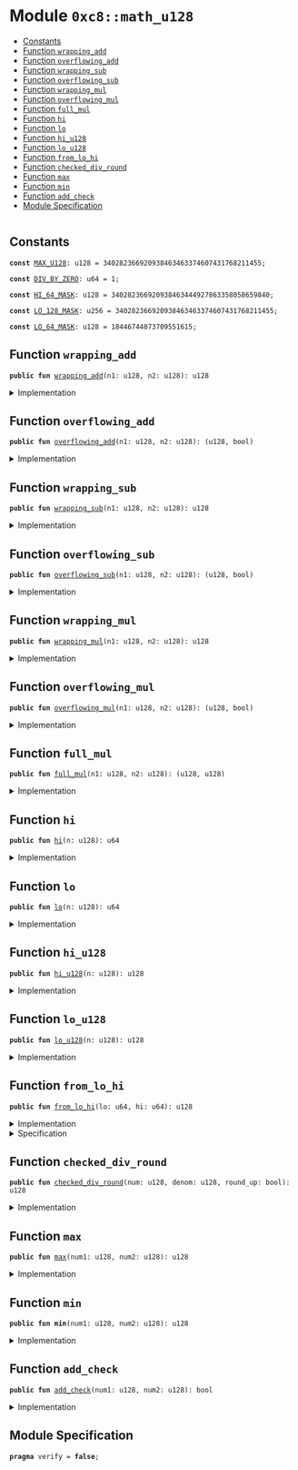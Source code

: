 
<a name="0xc8_math_u128"></a>

# Module `0xc8::math_u128`



-  [Constants](#@Constants_0)
-  [Function `wrapping_add`](#0xc8_math_u128_wrapping_add)
-  [Function `overflowing_add`](#0xc8_math_u128_overflowing_add)
-  [Function `wrapping_sub`](#0xc8_math_u128_wrapping_sub)
-  [Function `overflowing_sub`](#0xc8_math_u128_overflowing_sub)
-  [Function `wrapping_mul`](#0xc8_math_u128_wrapping_mul)
-  [Function `overflowing_mul`](#0xc8_math_u128_overflowing_mul)
-  [Function `full_mul`](#0xc8_math_u128_full_mul)
-  [Function `hi`](#0xc8_math_u128_hi)
-  [Function `lo`](#0xc8_math_u128_lo)
-  [Function `hi_u128`](#0xc8_math_u128_hi_u128)
-  [Function `lo_u128`](#0xc8_math_u128_lo_u128)
-  [Function `from_lo_hi`](#0xc8_math_u128_from_lo_hi)
-  [Function `checked_div_round`](#0xc8_math_u128_checked_div_round)
-  [Function `max`](#0xc8_math_u128_max)
-  [Function `min`](#0xc8_math_u128_min)
-  [Function `add_check`](#0xc8_math_u128_add_check)
-  [Module Specification](#@Module_Specification_1)


<pre><code></code></pre>



<a name="@Constants_0"></a>

## Constants


<a name="0xc8_math_u128_MAX_U128"></a>



<pre><code><b>const</b> <a href="math_u128.md#0xc8_math_u128_MAX_U128">MAX_U128</a>: u128 = 340282366920938463463374607431768211455;
</code></pre>



<a name="0xc8_math_u128_DIV_BY_ZERO"></a>



<pre><code><b>const</b> <a href="math_u128.md#0xc8_math_u128_DIV_BY_ZERO">DIV_BY_ZERO</a>: u64 = 1;
</code></pre>



<a name="0xc8_math_u128_HI_64_MASK"></a>



<pre><code><b>const</b> <a href="math_u128.md#0xc8_math_u128_HI_64_MASK">HI_64_MASK</a>: u128 = 340282366920938463444927863358058659840;
</code></pre>



<a name="0xc8_math_u128_LO_128_MASK"></a>



<pre><code><b>const</b> <a href="math_u128.md#0xc8_math_u128_LO_128_MASK">LO_128_MASK</a>: u256 = 340282366920938463463374607431768211455;
</code></pre>



<a name="0xc8_math_u128_LO_64_MASK"></a>



<pre><code><b>const</b> <a href="math_u128.md#0xc8_math_u128_LO_64_MASK">LO_64_MASK</a>: u128 = 18446744073709551615;
</code></pre>



<a name="0xc8_math_u128_wrapping_add"></a>

## Function `wrapping_add`



<pre><code><b>public</b> <b>fun</b> <a href="math_u128.md#0xc8_math_u128_wrapping_add">wrapping_add</a>(n1: u128, n2: u128): u128
</code></pre>



<details>
<summary>Implementation</summary>


<pre><code><b>public</b> <b>fun</b> <a href="math_u128.md#0xc8_math_u128_wrapping_add">wrapping_add</a>(n1: u128, n2: u128): u128 {
    <b>let</b> (sum, _) = <a href="math_u128.md#0xc8_math_u128_overflowing_add">overflowing_add</a>(n1, n2);
    sum
}
</code></pre>



</details>

<a name="0xc8_math_u128_overflowing_add"></a>

## Function `overflowing_add`



<pre><code><b>public</b> <b>fun</b> <a href="math_u128.md#0xc8_math_u128_overflowing_add">overflowing_add</a>(n1: u128, n2: u128): (u128, bool)
</code></pre>



<details>
<summary>Implementation</summary>


<pre><code><b>public</b> <b>fun</b> <a href="math_u128.md#0xc8_math_u128_overflowing_add">overflowing_add</a>(n1: u128, n2: u128): (u128, bool) {
    <b>let</b> sum = (n1 <b>as</b> u256) + (n2 <b>as</b> u256);
    <b>if</b> (sum &gt; (<a href="math_u128.md#0xc8_math_u128_MAX_U128">MAX_U128</a> <b>as</b> u256)) {
        (((sum & <a href="math_u128.md#0xc8_math_u128_LO_128_MASK">LO_128_MASK</a>) <b>as</b> u128), <b>true</b>)
    } <b>else</b> {
        ((sum <b>as</b> u128), <b>false</b>)
    }
}
</code></pre>



</details>

<a name="0xc8_math_u128_wrapping_sub"></a>

## Function `wrapping_sub`



<pre><code><b>public</b> <b>fun</b> <a href="math_u128.md#0xc8_math_u128_wrapping_sub">wrapping_sub</a>(n1: u128, n2: u128): u128
</code></pre>



<details>
<summary>Implementation</summary>


<pre><code><b>public</b> <b>fun</b> <a href="math_u128.md#0xc8_math_u128_wrapping_sub">wrapping_sub</a>(n1: u128, n2: u128): u128 {
    <b>let</b> (result, _) = <a href="math_u128.md#0xc8_math_u128_overflowing_sub">overflowing_sub</a>(n1, n2);
    result
}
</code></pre>



</details>

<a name="0xc8_math_u128_overflowing_sub"></a>

## Function `overflowing_sub`



<pre><code><b>public</b> <b>fun</b> <a href="math_u128.md#0xc8_math_u128_overflowing_sub">overflowing_sub</a>(n1: u128, n2: u128): (u128, bool)
</code></pre>



<details>
<summary>Implementation</summary>


<pre><code><b>public</b> <b>fun</b> <a href="math_u128.md#0xc8_math_u128_overflowing_sub">overflowing_sub</a>(n1: u128, n2: u128): (u128, bool) {
    <b>if</b> (n1 &gt;= n2) {
        ((n1 - n2), <b>false</b>)
    } <b>else</b> {
        ((<a href="math_u128.md#0xc8_math_u128_MAX_U128">MAX_U128</a> - n2 + n1 + 1), <b>true</b>)
    }
}
</code></pre>



</details>

<a name="0xc8_math_u128_wrapping_mul"></a>

## Function `wrapping_mul`



<pre><code><b>public</b> <b>fun</b> <a href="math_u128.md#0xc8_math_u128_wrapping_mul">wrapping_mul</a>(n1: u128, n2: u128): u128
</code></pre>



<details>
<summary>Implementation</summary>


<pre><code><b>public</b> <b>fun</b> <a href="math_u128.md#0xc8_math_u128_wrapping_mul">wrapping_mul</a>(n1: u128, n2: u128): u128 {
    <b>let</b> (m, _) = <a href="math_u128.md#0xc8_math_u128_overflowing_mul">overflowing_mul</a>(n1, n2);
    m
}
</code></pre>



</details>

<a name="0xc8_math_u128_overflowing_mul"></a>

## Function `overflowing_mul`



<pre><code><b>public</b> <b>fun</b> <a href="math_u128.md#0xc8_math_u128_overflowing_mul">overflowing_mul</a>(n1: u128, n2: u128): (u128, bool)
</code></pre>



<details>
<summary>Implementation</summary>


<pre><code><b>public</b> <b>fun</b> <a href="math_u128.md#0xc8_math_u128_overflowing_mul">overflowing_mul</a>(n1: u128, n2: u128): (u128, bool) {
    <b>let</b> (c0, c1) = <a href="math_u128.md#0xc8_math_u128_full_mul">full_mul</a>(n1, n2);
    <b>if</b> (c1 &gt; 0) {
        (c0, <b>true</b>)
    } <b>else</b> {
        (c0, <b>false</b>)
    }
}
</code></pre>



</details>

<a name="0xc8_math_u128_full_mul"></a>

## Function `full_mul`



<pre><code><b>public</b> <b>fun</b> <a href="math_u128.md#0xc8_math_u128_full_mul">full_mul</a>(n1: u128, n2: u128): (u128, u128)
</code></pre>



<details>
<summary>Implementation</summary>


<pre><code><b>public</b> <b>fun</b> <a href="math_u128.md#0xc8_math_u128_full_mul">full_mul</a>(n1: u128, n2: u128): (u128, u128) {
    <b>let</b> hi_mask: u256 = 0xffffffffffffffffffffffffffffffff00000000000000000000000000000000;
    <b>let</b> lo_mask: u256 = 0x00000000000000000000000000000000ffffffffffffffffffffffffffffffff;
    <b>let</b> r = (n1 <b>as</b> u256) * (n2 <b>as</b> u256);
    <b>let</b> hi = (((r & hi_mask) &gt;&gt; 128) <b>as</b> u128);
    <b>let</b> lo = ((r & lo_mask) <b>as</b> u128);
    (lo, hi)
}
</code></pre>



</details>

<a name="0xc8_math_u128_hi"></a>

## Function `hi`



<pre><code><b>public</b> <b>fun</b> <a href="math_u128.md#0xc8_math_u128_hi">hi</a>(n: u128): u64
</code></pre>



<details>
<summary>Implementation</summary>


<pre><code><b>public</b> <b>fun</b> <a href="math_u128.md#0xc8_math_u128_hi">hi</a>(n: u128): u64 {
    (((n & <a href="math_u128.md#0xc8_math_u128_HI_64_MASK">HI_64_MASK</a>) &gt;&gt; 64) <b>as</b> u64)
}
</code></pre>



</details>

<a name="0xc8_math_u128_lo"></a>

## Function `lo`



<pre><code><b>public</b> <b>fun</b> <a href="math_u128.md#0xc8_math_u128_lo">lo</a>(n: u128): u64
</code></pre>



<details>
<summary>Implementation</summary>


<pre><code><b>public</b> <b>fun</b> <a href="math_u128.md#0xc8_math_u128_lo">lo</a>(n: u128): u64 {
    ((n & <a href="math_u128.md#0xc8_math_u128_LO_64_MASK">LO_64_MASK</a>) <b>as</b> u64)
}
</code></pre>



</details>

<a name="0xc8_math_u128_hi_u128"></a>

## Function `hi_u128`



<pre><code><b>public</b> <b>fun</b> <a href="math_u128.md#0xc8_math_u128_hi_u128">hi_u128</a>(n: u128): u128
</code></pre>



<details>
<summary>Implementation</summary>


<pre><code><b>public</b> <b>fun</b> <a href="math_u128.md#0xc8_math_u128_hi_u128">hi_u128</a>(n: u128): u128 {
    (n & <a href="math_u128.md#0xc8_math_u128_HI_64_MASK">HI_64_MASK</a>) &gt;&gt; 64
}
</code></pre>



</details>

<a name="0xc8_math_u128_lo_u128"></a>

## Function `lo_u128`



<pre><code><b>public</b> <b>fun</b> <a href="math_u128.md#0xc8_math_u128_lo_u128">lo_u128</a>(n: u128): u128
</code></pre>



<details>
<summary>Implementation</summary>


<pre><code><b>public</b> <b>fun</b> <a href="math_u128.md#0xc8_math_u128_lo_u128">lo_u128</a>(n: u128): u128 {
    (n & <a href="math_u128.md#0xc8_math_u128_LO_64_MASK">LO_64_MASK</a>)
}
</code></pre>



</details>

<a name="0xc8_math_u128_from_lo_hi"></a>

## Function `from_lo_hi`



<pre><code><b>public</b> <b>fun</b> <a href="math_u128.md#0xc8_math_u128_from_lo_hi">from_lo_hi</a>(lo: u64, hi: u64): u128
</code></pre>



<details>
<summary>Implementation</summary>


<pre><code><b>public</b> <b>fun</b> <a href="math_u128.md#0xc8_math_u128_from_lo_hi">from_lo_hi</a>(lo: u64, hi: u64): u128 {
    ((hi <b>as</b> u128) &lt;&lt; 64) + (lo <b>as</b> u128)
}
</code></pre>



</details>

<details>
<summary>Specification</summary>



<pre><code><b>pragma</b> verify = <b>false</b>;
</code></pre>



</details>

<a name="0xc8_math_u128_checked_div_round"></a>

## Function `checked_div_round`



<pre><code><b>public</b> <b>fun</b> <a href="math_u128.md#0xc8_math_u128_checked_div_round">checked_div_round</a>(num: u128, denom: u128, round_up: bool): u128
</code></pre>



<details>
<summary>Implementation</summary>


<pre><code><b>public</b> <b>fun</b> <a href="math_u128.md#0xc8_math_u128_checked_div_round">checked_div_round</a>(num: u128, denom: u128, round_up: bool): u128 {
    <b>if</b> (denom == 0) {
        <b>abort</b> <a href="math_u128.md#0xc8_math_u128_DIV_BY_ZERO">DIV_BY_ZERO</a>
    };
    <b>let</b> quotient = num / denom;
    <b>let</b> remainer = num % denom;
    <b>if</b> (round_up && (remainer &gt; 0)) {
        <b>return</b> (quotient + 1)
    };
    quotient
}
</code></pre>



</details>

<a name="0xc8_math_u128_max"></a>

## Function `max`



<pre><code><b>public</b> <b>fun</b> <a href="math_u128.md#0xc8_math_u128_max">max</a>(num1: u128, num2: u128): u128
</code></pre>



<details>
<summary>Implementation</summary>


<pre><code><b>public</b> <b>fun</b> <a href="math_u128.md#0xc8_math_u128_max">max</a>(num1: u128, num2: u128): u128 {
    <b>if</b> (num1 &gt; num2) {
        num1
    } <b>else</b> {
        num2
    }
}
</code></pre>



</details>

<a name="0xc8_math_u128_min"></a>

## Function `min`



<pre><code><b>public</b> <b>fun</b> <b>min</b>(num1: u128, num2: u128): u128
</code></pre>



<details>
<summary>Implementation</summary>


<pre><code><b>public</b> <b>fun</b> <b>min</b>(num1: u128, num2: u128): u128 {
    <b>if</b> (num1 &lt; num2) {
        num1
    } <b>else</b> {
        num2
    }
}
</code></pre>



</details>

<a name="0xc8_math_u128_add_check"></a>

## Function `add_check`



<pre><code><b>public</b> <b>fun</b> <a href="math_u128.md#0xc8_math_u128_add_check">add_check</a>(num1: u128, num2: u128): bool
</code></pre>



<details>
<summary>Implementation</summary>


<pre><code><b>public</b> <b>fun</b> <a href="math_u128.md#0xc8_math_u128_add_check">add_check</a>(num1: u128, num2: u128): bool {
    (<a href="math_u128.md#0xc8_math_u128_MAX_U128">MAX_U128</a> - num1 &gt;= num2)
}
</code></pre>



</details>

<a name="@Module_Specification_1"></a>

## Module Specification



<pre><code><b>pragma</b> verify = <b>false</b>;
</code></pre>
